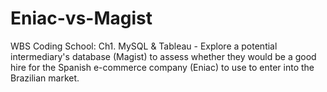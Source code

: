 # Eniac-vs-Magist
WBS Coding School: Ch1. MySQL &amp; Tableau - Explore a potential intermediary's database (Magist) to assess whether they would be a good hire for the Spanish e-commerce company (Eniac) to use to enter into the Brazilian market.

